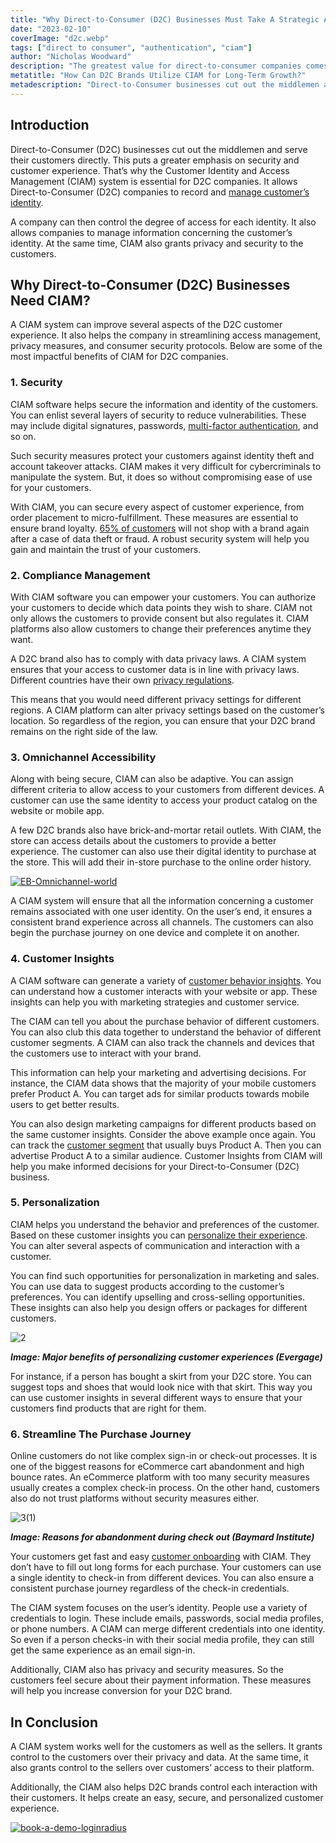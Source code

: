 ```yaml
---
title: "Why Direct-to-Consumer (D2C) Businesses Must Take A Strategic Approach To CIAM?"
date: "2023-02-10"
coverImage: "d2c.webp"
tags: ["direct to consumer", "authentication", "ciam"]
author: "Nicholas Woodward"
description: "The greatest value for direct-to-consumer companies comes from creating a valuable, seamless experience. In this blog we will discuss how CIAM allows D2C companies to improve the customer journey directly."
metatitle: "How Can D2C Brands Utilize CIAM for Long-Term Growth?"
metadescription: "Direct-to-Consumer businesses cut out the middlemen and serve their customers directly. Learn how a CIAM system can improve the D2C customer experience."
--- 
```


## Introduction

Direct-to-Consumer (D2C) businesses cut out the middlemen and serve their customers directly. This puts a greater emphasis on security and customer experience. That’s why the Customer Identity and Access Management (CIAM) system is essential for D2C companies. It allows Direct-to-Consumer (D2C) companies to record and [manage customer’s identity](https://www.loginradius.com/b2c-identity/). 

A company can then control the degree of access for each identity. It also allows companies to manage information concerning the customer’s identity. At the same time, CIAM also grants privacy and security to the customers. 


## Why Direct-to-Consumer (D2C) Businesses Need CIAM?

A CIAM system can improve several aspects of the D2C customer experience. It also helps the company in streamlining access management, privacy measures, and consumer security protocols. Below are some of the most impactful benefits of CIAM for D2C companies.


### 1. Security

CIAM software helps secure the information and identity of the customers. You can enlist several layers of security to reduce vulnerabilities. These may include digital signatures, passwords, [multi-factor authentication](https://www.loginradius.com/multi-factor-authentication/), and so on. 

Such security measures protect your customers against identity theft and account takeover attacks. CIAM makes it very difficult for cybercriminals to manipulate the system. But, it does so without compromising ease of use for your customers.

With CIAM, you can secure every aspect of customer experience, from order placement to micro-fulfillment. These measures are essential to ensure brand loyalty. [65% of customers](https://www.pymnts.com/healthcare/2022/health-financing-platform-payzen-raises-200m/) will not shop with a brand again after a case of data theft or fraud. A robust security system will help you gain and maintain the trust of your customers. 


### 2. Compliance Management

With CIAM software you can empower your customers. You can authorize your customers to decide which data points they wish to share. CIAM not only allows the customers to provide consent but also regulates it. CIAM platforms also allow customers to change their preferences anytime they want. 

A D2C brand also has to comply with data privacy laws. A CIAM system ensures that your access to customer data is in line with privacy laws. Different countries have their own [privacy regulations](https://www.loginradius.com/compliances/). 

This means that you would need different privacy settings for different regions. A CIAM platform can alter privacy settings based on the customer’s location. So regardless of the region, you can ensure that your D2C brand remains on the right side of the law.


### 3. Omnichannel Accessibility

Along with being secure, CIAM can also be adaptive. You can assign different criteria to allow access to your customers from different devices. A customer can use the same identity to access your product catalog on the website or mobile app.

A few D2C brands also have brick-and-mortar retail outlets. With CIAM, the store can access details about the customers to provide a better experience. The customer can also use their digital identity to purchase at the store. This will add their in-store purchase to the online order history.

[![EB-Omnichannel-world](EB-Omnichannel-world.webp)](https://www.loginradius.com/resource/making-customers-feel-seen-in-an-omnichannel-world/)

A CIAM system will ensure that all the information concerning a customer remains associated with one user identity. On the user’s end, it ensures a consistent brand experience across all channels. The customers can also begin the purchase journey on one device and complete it on another.


### 4. Customer Insights

A CIAM software can generate a variety of [customer behavior insights](https://www.loginradius.com/customer-insights/). You can understand how a customer interacts with your website or app. These insights can help you with marketing strategies and customer service.

The CIAM can tell you about the purchase behavior of different customers. You can also club this data together to understand the behavior of different customer segments. A CIAM can also track the channels and devices that the customers use to interact with your brand. 

This information can help your marketing and advertising decisions. For instance, the CIAM data shows that the majority of your mobile customers prefer Product A. You can target ads for similar products towards mobile users to get better results.

You can also design marketing campaigns for different products based on the same customer insights. Consider the above example once again. You can track the [customer segment](https://blog.loginradius.com/growth/scale-business-with-loginradius-customer-segmentation/) that usually buys Product A. Then you can advertise Product A to a similar audience. Customer Insights from CIAM will help you make informed decisions for your Direct-to-Consumer (D2C) business. 


### 5. Personalization

CIAM helps you understand the behavior and preferences of the customer. Based on these customer insights you can [personalize their experience](https://blog.loginradius.com/growth/how-to-make-personalized-marketing-effective-with-consumer-identity/). You can alter several aspects of communication and interaction with a customer.

You can find such opportunities for personalization in marketing and sales. You can use data to suggest products according to the customer’s preferences. You can identify upselling and cross-selling opportunities. These insights can also help you design offers or packages for different customers.


![2](2.webp)


**_Image: Major benefits of personalizing customer experiences  (Evergage)_**

For instance, if a person has bought a skirt from your D2C store. You can suggest tops and shoes that would look nice with that skirt. This way you can use customer insights in several different ways to ensure that your customers find products that are right for them.


### 6. Streamline The Purchase Journey

Online customers do not like complex sign-in or check-out processes. It is one of the biggest reasons for eCommerce cart abandonment and high bounce rates. An eCommerce platform with too many security measures usually creates a complex check-in process. On the other hand, customers also do not trust platforms without security measures either.


![3(1)](3(1).webp)


**_Image: Reasons for abandonment during check out (Baymard Institute)_**

Your customers get fast and easy [customer onboarding](https://blog.loginradius.com/growth/smooth-onboarding-positive-user-impression/) with CIAM. They don’t have to fill out long forms for each purchase. Your customers can use a single identity to check-in from different devices. You can also ensure a consistent purchase journey regardless of the check-in credentials.

The CIAM system focuses on the user’s identity. People use a variety of credentials to login. These include emails, passwords, social media profiles, or phone numbers. A CIAM can merge different credentials into one identity. So even if a person checks-in with their social media profile, they can still get the same experience as an email sign-in.

Additionally, CIAM also has privacy and security measures. So the customers feel secure about their payment information. These measures will help you increase conversion for your D2C brand.


## In Conclusion

A CIAM system works well for the customers as well as the sellers. It grants control to the customers over their privacy and data. At the same time, it also grants control to the sellers over customers’ access to their platform.

Additionally, the CIAM also helps D2C brands control each interaction with their customers. It helps create an easy, secure, and personalized customer experience.

[![book-a-demo-loginradius](../../assets/book-a-demo-loginradius.webp)](https://www.loginradius.com/contact-us?utm_source=blog&utm_medium=web&utm_campaign=d2c-brands-utilize-ciam-for-growth)
